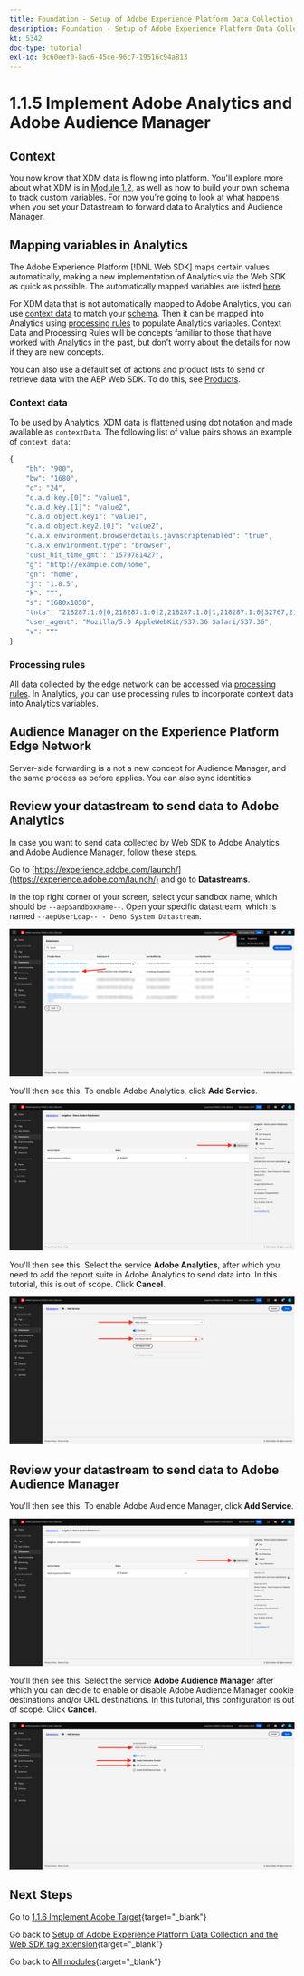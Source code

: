 ```yaml
---
title: Foundation - Setup of Adobe Experience Platform Data Collection and the Web SDK extension - Implement Adobe Analytics and Adobe Audience Manager
description: Foundation - Setup of Adobe Experience Platform Data Collection and the Web SDK extension - Implement Adobe Analytics and Adobe Audience Manager
kt: 5342
doc-type: tutorial
exl-id: 9c60eef0-8ac6-45ce-96c7-19516c94a813
---
```

# 1.1.5 Implement Adobe Analytics and Adobe Audience Manager

## Context

You now know that XDM data is flowing into platform. You'll explore more about what XDM is in [Module 1.2](./../dc1.2/data-ingestion.md), as well as how to build your own schema to track custom variables. For now you're going to look at what happens when you set your Datastream to forward data to Analytics and Audience Manager.

## Mapping variables in Analytics

The Adobe Experience Platform [!DNL Web SDK] maps certain values automatically, making a new implementation of Analytics via the Web SDK as quick as possible. The automatically mapped variables are listed [here](https://experienceleague.adobe.com/docs/experience-platform/edge/data-collection/adobe-analytics/automatically-mapped-vars.html#data-collection).

For XDM data that is not automatically mapped to Adobe Analytics, you can use [context data](https://experienceleague.adobe.com/docs/analytics/implementation/vars/page-vars/contextdata.html) to match your [schema](https://experienceleague.adobe.com/docs/experience-platform/xdm/schema/composition.html). Then it can be mapped into Analytics using [processing rules](https://experienceleague.adobe.com/docs/analytics/admin/admin-tools/processing-rules/processing-rules-configuration/t-processing-rules.html) to populate Analytics variables. Context Data and Processing Rules will be concepts familiar to those that have worked with Analytics in the past, but don't worry about the details for now if they are new concepts.

You can also use a default set of actions and product lists to send or retrieve data with the AEP Web SDK. To do this, see [Products](https://experienceleague.adobe.com/docs/experience-platform/edge/data-collection/collect-commerce-data.html?lang=en#data-collection).

### Context data

To be used by Analytics, XDM data is flattened using dot notation and made available as `contextData`. The following list of value pairs shows an example of `context data`:

```javascript
{
    "bh": "900",
    "bw": "1680",
    "c": "24",
    "c.a.d.key.[0]": "value1",
    "c.a.d.key.[1]": "value2",
    "c.a.d.object.key1": "value1",
    "c.a.d.object.key2.[0]": "value2",
    "c.a.x.environment.browserdetails.javascriptenabled": "true",
    "c.a.x.environment.type": "browser",
    "cust_hit_time_gmt": "1579781427",
    "g": "http://example.com/home",
    "gn": "home",
    "j": "1.8.5",
    "k": "Y",
    "s": "1680x1050",
    "tnta": "218287:1:0|0,218287:1:0|2,218287:1:0|1,218287:1:0|32767,218287:1:01,218287:1:0|0,218287:1:0|1,218287:1:0|0,218287:1:0|1",
    "user_agent": "Mozilla/5.0 AppleWebKit/537.36 Safari/537.36",
    "v": "Y"
}
```

### Processing rules

All data collected by the edge network can be accessed via [processing rules](https://experienceleague.adobe.com/docs/analytics/admin/admin-tools/processing-rules/processing-rules-configuration/t-processing-rules.html). In Analytics, you can use processing rules to incorporate context data into Analytics variables.

## Audience Manager on the Experience Platform Edge Network

Server-side forwarding is a not a new concept for Audience Manager, and the same process as before applies. You can also sync identities.

## Review your datastream to send data to Adobe Analytics

In case you want to send data collected by Web SDK to Adobe Analytics and Adobe Audience Manager, follow these steps.

Go to [https://experience.adobe.com/launch/](https://experience.adobe.com/launch/) and go to **Datastreams**. 

In the top right corner of your screen, select your sandbox name, which should be `--aepSandboxName--`. Open your specific datastream, which is named `--aepUserLdap-- - Demo System Datastream`.

![Click Edge Configuration icon in the left navigation](./images/edgeconfig1b.png)

You'll then see this. To enable Adobe Analytics, click **Add Service**.

![AEP Debugger](./images/aa2.png)

You'll then see this. Select the service **Adobe Analytics**, after which you need to add the report suite in Adobe Analytics to send data into. In this tutorial, this is out of scope. Click **Cancel**.

![AEP Debugger](./images/aa3.png)

## Review your datastream to send data to Adobe Audience Manager

You'll then see this. To enable Adobe Audience Manager, click **Add Service**.

![AEP Debugger](./images/aa2.png)

You'll then see this. Select the service **Adobe Audience Manager** after which you can decide to enable or disable Adobe Audience Manager cookie destinations and/or URL destinations. In this tutorial, this configuration is out of scope. Click **Cancel**.

![AEP Debugger](./images/aam1.png)

## Next Steps

Go to [1.1.6 Implement Adobe Target](./ex6.md){target="_blank"}

Go back to [Setup of Adobe Experience Platform Data Collection and the Web SDK tag extension](./data-ingestion-launch-web-sdk.md){target="_blank"}

Go back to [All modules](./../../../../overview.md){target="_blank"}
